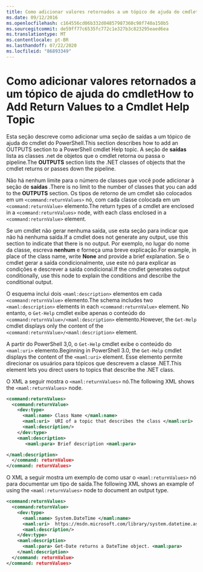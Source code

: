 ```yaml
---
title: Como adicionar valores retornados a um tópico de ajuda do cmdlet
ms.date: 09/12/2016
ms.openlocfilehash: c164556cd06b332d04857987360c98f740a150b5
ms.sourcegitcommit: de59ff77c6535fc772c1e327b3c823295eaed6ea
ms.translationtype: MT
ms.contentlocale: pt-BR
ms.lasthandoff: 07/22/2020
ms.locfileid: "86893349"
---
```

# <a name="how-to-add-return-values-to-a-cmdlet-help-topic"></a><span data-ttu-id="ca308-102">Como adicionar valores retornados a um tópico de ajuda do cmdlet</span><span class="sxs-lookup"><span data-stu-id="ca308-102">How to Add Return Values to a Cmdlet Help Topic</span></span>

<span data-ttu-id="ca308-103">Esta seção descreve como adicionar uma seção de saídas a um tópico de ajuda do cmdlet do PowerShell.</span><span class="sxs-lookup"><span data-stu-id="ca308-103">This section describes how to add an OUTPUTS section to a PowerShell cmdlet Help topic.</span></span> <span data-ttu-id="ca308-104">A seção de **saídas** lista as classes .net de objetos que o cmdlet retorna ou passa o pipeline.</span><span class="sxs-lookup"><span data-stu-id="ca308-104">The **OUTPUTS** section lists the .NET classes of objects that the cmdlet returns or passes down the pipeline.</span></span>

<span data-ttu-id="ca308-105">Não há nenhum limite para o número de classes que você pode adicionar à seção de **saídas** .</span><span class="sxs-lookup"><span data-stu-id="ca308-105">There is no limit to the number of classes that you can add to the **OUTPUTS** section.</span></span> <span data-ttu-id="ca308-106">Os tipos de retorno de um cmdlet são colocados em um `<command:returnValues>` nó, com cada classe colocada em um `<command:returnValue>` elemento.</span><span class="sxs-lookup"><span data-stu-id="ca308-106">The return types of a cmdlet are enclosed in a `<command:returnValues>` node, with each class enclosed in a `<command:returnValue>` element.</span></span>

<span data-ttu-id="ca308-107">Se um cmdlet não gerar nenhuma saída, use esta seção para indicar que não há nenhuma saída.</span><span class="sxs-lookup"><span data-stu-id="ca308-107">If a cmdlet does not generate any output, use this section to indicate that there is no output.</span></span> <span data-ttu-id="ca308-108">Por exemplo, no lugar do nome da classe, escreva **nenhum** e forneça uma breve explicação.</span><span class="sxs-lookup"><span data-stu-id="ca308-108">For example, in place of the class name, write **None** and provide a brief explanation.</span></span> <span data-ttu-id="ca308-109">Se o cmdlet gerar a saída condicionalmente, use este nó para explicar as condições e descrever a saída condicional.</span><span class="sxs-lookup"><span data-stu-id="ca308-109">If the cmdlet generates output conditionally, use this node to explain the conditions and describe the conditional output.</span></span>

<span data-ttu-id="ca308-110">O esquema inclui dois `<maml:description>` elementos em cada `<command:returnValue>` elemento.</span><span class="sxs-lookup"><span data-stu-id="ca308-110">The schema includes two `<maml:description>` elements in each `<command:returnValue>` element.</span></span>
<span data-ttu-id="ca308-111">No entanto, o `Get-Help` cmdlet exibe apenas o conteúdo do `<command:returnValue>/<maml:description>` elemento.</span><span class="sxs-lookup"><span data-stu-id="ca308-111">However, the `Get-Help` cmdlet displays only the content of the `<command:returnValue>/<maml:description>` element.</span></span>

<span data-ttu-id="ca308-112">A partir do PowerShell 3,0, o `Get-Help` cmdlet exibe o conteúdo do `<maml:uri>` elemento.</span><span class="sxs-lookup"><span data-stu-id="ca308-112">Beginning in PowerShell 3.0, the `Get-Help` cmdlet displays the content of the `<maml:uri>` element.</span></span>
<span data-ttu-id="ca308-113">Esse elemento permite direcionar os usuários para tópicos que descrevem a classe .NET.</span><span class="sxs-lookup"><span data-stu-id="ca308-113">This element lets you direct users to topics that describe the .NET class.</span></span>

<span data-ttu-id="ca308-114">O XML a seguir mostra o `<maml:returnValues>` nó.</span><span class="sxs-lookup"><span data-stu-id="ca308-114">The following XML shows the `<maml:returnValues>` node.</span></span>

```xml
<command:returnValues>
  <command:returnValue>
    <dev:type>
      <maml:name> Class Name </maml:name>
      <maml:uri>  URI of a topic that describes the class </maml:uri>
      <maml:description/>
    </dev:type>
    <maml:description>
       <maml:para> Brief description <maml:para>

</maml:description>
  </command: returnValue>
</command: returnValues>
```

<span data-ttu-id="ca308-115">O XML a seguir mostra um exemplo de como usar o `<maml:returnValues>` nó para documentar um tipo de saída.</span><span class="sxs-lookup"><span data-stu-id="ca308-115">The following XML shows an example of using the `<maml:returnValues>` node to document an output type.</span></span>

```xml
<command:returnValues>
  <command:returnValue>
    <dev:type>
      <maml:name> System.DateTime </maml:name>
      <maml:uri>  https://msdn.microsoft.com/library/system.datetime.aspx </maml:uri>
      <maml:description/>
    </dev:type>
    <maml:description>
      <maml:para> Get-Date returns a DateTime object. <maml:para>
    </maml:description>
  </command: returnValue>
</command: returnValues>
```
